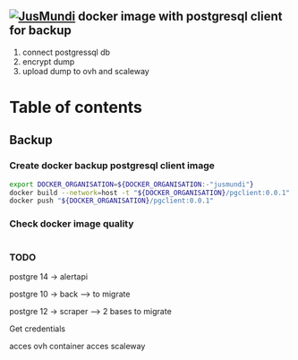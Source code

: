 ## [![JusMundi](https://jusmundi.com/_nuxt/img/ec6242d.gif)](https://gitlab.com/jusmundi-group/web/infrastructure/-/tree/master) docker image with postgresql client for backup

1. connect postgressql db
2. encrypt dump
3. upload dump to ovh and scaleway

# Table of contents

<!-- toc -->

<!-- tocstop -->

## Backup

### Create docker backup postgresql client image

```bash
export DOCKER_ORGANISATION=${DOCKER_ORGANISATION:-"jusmundi"}
docker build --network=host -t "${DOCKER_ORGANISATION}/pgclient:0.0.1" .
docker push "${DOCKER_ORGANISATION}/pgclient:0.0.1"
```

### Check docker image quality

```bash
```

### TODO

  postgre 14 -> alertapi

  postgre 10 -> back --> to migrate

  postgre 12 -> scraper --> 2 bases to migrate

Get credentials

 acces ovh container
 acces scaleway

